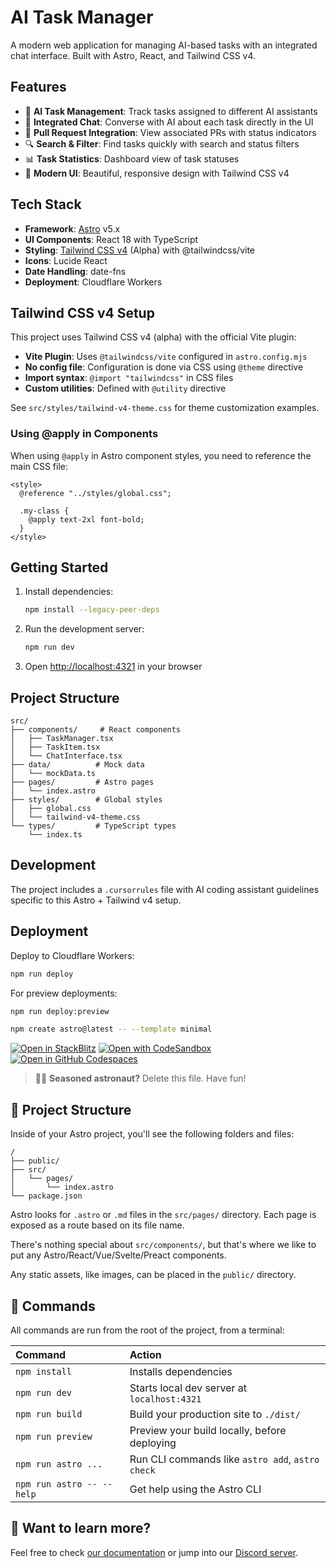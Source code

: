 # AI Task Manager

A modern web application for managing AI-based tasks with an integrated chat interface. Built with Astro, React, and Tailwind CSS v4.

## Features

- 🤖 **AI Task Management**: Track tasks assigned to different AI assistants
- 💬 **Integrated Chat**: Converse with AI about each task directly in the UI
- 🔗 **Pull Request Integration**: View associated PRs with status indicators
- 🔍 **Search & Filter**: Find tasks quickly with search and status filters
- 📊 **Task Statistics**: Dashboard view of task statuses
- 🎨 **Modern UI**: Beautiful, responsive design with Tailwind CSS v4

## Tech Stack

- **Framework**: [Astro](https://astro.build/) v5.x
- **UI Components**: React 18 with TypeScript
- **Styling**: [Tailwind CSS v4](https://tailwindcss.com/) (Alpha) with @tailwindcss/vite
- **Icons**: Lucide React
- **Date Handling**: date-fns
- **Deployment**: Cloudflare Workers

## Tailwind CSS v4 Setup

This project uses Tailwind CSS v4 (alpha) with the official Vite plugin:

- **Vite Plugin**: Uses `@tailwindcss/vite` configured in `astro.config.mjs`
- **No config file**: Configuration is done via CSS using `@theme` directive
- **Import syntax**: `@import "tailwindcss"` in CSS files
- **Custom utilities**: Defined with `@utility` directive

See `src/styles/tailwind-v4-theme.css` for theme customization examples.

### Using @apply in Components

When using `@apply` in Astro component styles, you need to reference the main CSS file:

```astro
<style>
  @reference "../styles/global.css";
  
  .my-class {
    @apply text-2xl font-bold;
  }
</style>
```

## Getting Started

1. Install dependencies:
   ```bash
   npm install --legacy-peer-deps
   ```

2. Run the development server:
   ```bash
   npm run dev
   ```

3. Open [http://localhost:4321](http://localhost:4321) in your browser

## Project Structure

```
src/
├── components/     # React components
│   ├── TaskManager.tsx
│   ├── TaskItem.tsx
│   └── ChatInterface.tsx
├── data/          # Mock data
│   └── mockData.ts
├── pages/         # Astro pages
│   └── index.astro
├── styles/        # Global styles
│   ├── global.css
│   └── tailwind-v4-theme.css
└── types/         # TypeScript types
    └── index.ts
```

## Development

The project includes a `.cursorrules` file with AI coding assistant guidelines specific to this Astro + Tailwind v4 setup.

## Deployment

Deploy to Cloudflare Workers:

```bash
npm run deploy
```

For preview deployments:

```bash
npm run deploy:preview
```

```sh
npm create astro@latest -- --template minimal
```

[![Open in StackBlitz](https://developer.stackblitz.com/img/open_in_stackblitz.svg)](https://stackblitz.com/github/withastro/astro/tree/latest/examples/minimal)
[![Open with CodeSandbox](https://assets.codesandbox.io/github/button-edit-lime.svg)](https://codesandbox.io/p/sandbox/github/withastro/astro/tree/latest/examples/minimal)
[![Open in GitHub Codespaces](https://github.com/codespaces/badge.svg)](https://codespaces.new/withastro/astro?devcontainer_path=.devcontainer/minimal/devcontainer.json)

> 🧑‍🚀 **Seasoned astronaut?** Delete this file. Have fun!

## 🚀 Project Structure

Inside of your Astro project, you'll see the following folders and files:

```text
/
├── public/
├── src/
│   └── pages/
│       └── index.astro
└── package.json
```

Astro looks for `.astro` or `.md` files in the `src/pages/` directory. Each page is exposed as a route based on its file name.

There's nothing special about `src/components/`, but that's where we like to put any Astro/React/Vue/Svelte/Preact components.

Any static assets, like images, can be placed in the `public/` directory.

## 🧞 Commands

All commands are run from the root of the project, from a terminal:

| Command                   | Action                                           |
| :------------------------ | :----------------------------------------------- |
| `npm install`             | Installs dependencies                            |
| `npm run dev`             | Starts local dev server at `localhost:4321`      |
| `npm run build`           | Build your production site to `./dist/`          |
| `npm run preview`         | Preview your build locally, before deploying     |
| `npm run astro ...`       | Run CLI commands like `astro add`, `astro check` |
| `npm run astro -- --help` | Get help using the Astro CLI                     |

## 👀 Want to learn more?

Feel free to check [our documentation](https://docs.astro.build) or jump into our [Discord server](https://astro.build/chat).
